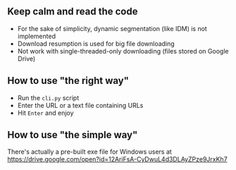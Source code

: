 ## Keep calm and read the code
+ For the sake of simplicity, dynamic segmentation (like IDM) is not implemented
+ Download resumption is used for big file downloading
+ Not work with single-threaded-only downloading (files stored on Google Drive)

## How to use "the right way"
+ Run the `cli.py` script
+ Enter the URL or a text file containing URLs
+ Hit `Enter` and enjoy

## How to use "the simple way"
There's actually a pre-built exe file for Windows users at 
https://drive.google.com/open?id=12AriFsA-CyDwuL4d3DLAyZPze9JrxKh7